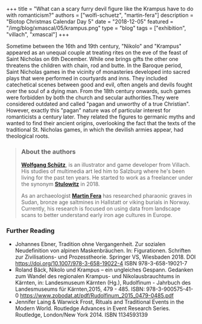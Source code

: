 +++
title = "What can a scary furry devil figure like the Krampus have to do with romanticism?"
authors = ["wolfi-schuetz", "martin-fera"]
description = "Biotop Christmas Calendar Day 5"
date = "2018-12-05"
featured = "/img/blog/xmascal/05/krampus.png"
type = "blog"
tags = ["exhibition", "villach", "xmascal"]
+++

Sometime between the 16th and 19th century, "Nikolo" and "Krampus" appeared as an unequal couple at treating rites on the eve of the feast of Saint Nicholas on 6th December. While one brings gifts the other one threatens the children with chain, rod and butte. In the Baroque period, Saint Nicholas games in the vicinity of monasteries developed into sacred plays that were performed in courtyards and inns. They included catechetical scenes between good and evil, often angels and devils fought over the soul of a dying man.
From the 18th century onwards, such games were forbidden by both the church and secular authorities.They were considered outdated and called "pagan and unworthy of a true Christian". However, exactly this "pagan" nature was of particular interest for romanticists a century later. They related the figures to germanic myths and wanted to find their ancient origins, overlooking the fact that the texts of the traditional St. Nicholas games, in which the devilish armies appear, had theological roots.

> ### About the authors
> **[Wolfgang Schütz](http://www.stulowitz.at)**, is an illustrator and game developer from Villach. His studies of multimedia art led him to Salzburg where he's been living for the past ten years. He started to work as a freelancer under the synonym **[Stulowitz](http://www.stulowitz.at)** in 2018.
>
> As an archaeologist **[Martin Fera](http://biotop.co/en/person/martin-fera/)** has researched pharaonic graves in Sudan, bronze age saltmines in Hallstatt or viking burials in Norway. Currently, his research is focused on using data from landscape scans to better understand early iron age cultures in Europe.

<!--more-->
### Further Reading
- Johannes Ebner, Tradition ohne Vergangenheit. Zur sozialen Neudefinition von alpinen Maskenbräuchen. In: Figurationen. Schriften zur Zivilisations- und Prozesstheorie. Springer VS, Wiesbaden 2018. DOI https://doi.org/10.1007/978-3-658-19022-4 ISBN 978-3-658-19021-7
- Roland Bäck, Nikolo und Krampus – ein ungleiches Gespann. Gedanken zum Wandel des regionalen Krampus- und Nikolausbrauchtums in Kärnten, in: Landesmuseum Kärnten (Hg.), Rudolfinum - Jahrbuch des Landesmuseums für Kärnten,2015, 479 - 485. ISBN: 978-3-900575-41-0
https://www.zobodat.at/pdf/Rudolfinum_2015_0479-0485.pdf
- Jennifer Laing & Warwick Frost, Rituals and Traditional Events in the Modern World. Routledge Advances in Event Research Series. Routledge, London/New York 2014. ISBN 1134593139
